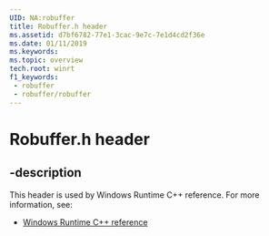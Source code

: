 ```yaml
---
UID: NA:robuffer
title: Robuffer.h header
ms.assetid: d7bf6782-77e1-3cac-9e7c-7e1d4cd2f36e
ms.date: 01/11/2019
ms.keywords: 
ms.topic: overview
tech.root: winrt
f1_keywords:
 - robuffer
 - robuffer/robuffer
---
```


# Robuffer.h header


## -description

This header is used by Windows Runtime C++ reference. For more information, see:

- [Windows Runtime C++ reference](../_winrt/index.md)

